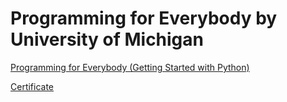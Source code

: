 # Programming for Everybody by University of Michigan

[Programming for Everybody (Getting Started with Python)](https://www.coursera.org/learn/python/home/welcome)

[Certificate](https://www.coursera.org/account/accomplishments/certificate/DBCDXMD45VUC)
